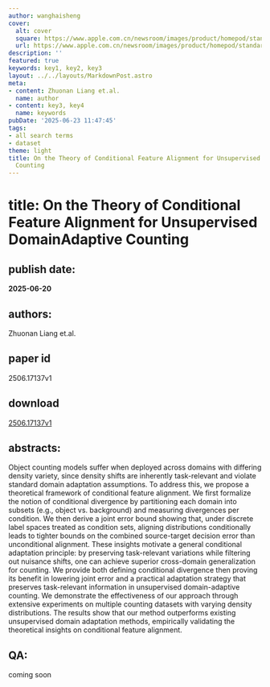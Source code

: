 ```yaml
---
author: wanghaisheng
cover:
  alt: cover
  square: https://www.apple.com.cn/newsroom/images/product/homepod/standard/Apple-HomePod-hero-230118_big.jpg.large_2x.jpg
  url: https://www.apple.com.cn/newsroom/images/product/homepod/standard/Apple-HomePod-hero-230118_big.jpg.large_2x.jpg
description: ''
featured: true
keywords: key1, key2, key3
layout: ../../layouts/MarkdownPost.astro
meta:
- content: Zhuonan Liang et.al.
  name: author
- content: key3, key4
  name: keywords
pubDate: '2025-06-23 11:47:45'
tags:
- all search terms
- dataset
theme: light
title: On the Theory of Conditional Feature Alignment for Unsupervised DomainAdaptive
  Counting
---
```


# title: On the Theory of Conditional Feature Alignment for Unsupervised DomainAdaptive Counting 
## publish date: 
**2025-06-20** 
## authors: 
  Zhuonan Liang et.al. 
## paper id
2506.17137v1
## download
[2506.17137v1](http://arxiv.org/abs/2506.17137v1)
## abstracts:
Object counting models suffer when deployed across domains with differing density variety, since density shifts are inherently task-relevant and violate standard domain adaptation assumptions. To address this, we propose a theoretical framework of conditional feature alignment. We first formalize the notion of conditional divergence by partitioning each domain into subsets (e.g., object vs. background) and measuring divergences per condition. We then derive a joint error bound showing that, under discrete label spaces treated as condition sets, aligning distributions conditionally leads to tighter bounds on the combined source-target decision error than unconditional alignment. These insights motivate a general conditional adaptation principle: by preserving task-relevant variations while filtering out nuisance shifts, one can achieve superior cross-domain generalization for counting. We provide both defining conditional divergence then proving its benefit in lowering joint error and a practical adaptation strategy that preserves task-relevant information in unsupervised domain-adaptive counting. We demonstrate the effectiveness of our approach through extensive experiments on multiple counting datasets with varying density distributions. The results show that our method outperforms existing unsupervised domain adaptation methods, empirically validating the theoretical insights on conditional feature alignment.
## QA:
coming soon
